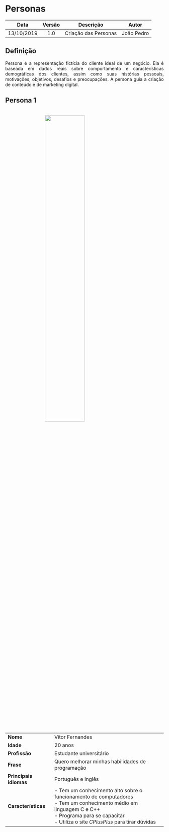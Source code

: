 # Personas

| Data       | Versão | Descrição            | Autor             |
|:----------:|:------:|:--------------------:|:-----------------:|
| 13/10/2019 | 1.0 | Criação das Personas | João Pedro  |

## Definição

<p align="justify"> Persona é a representação fictícia do cliente ideal de um negócio. Ela é baseada em dados reais sobre comportamento e características demográficas dos clientes, assim como suas histórias pessoais, motivações, objetivos, desafios e preocupações. A persona guia a criação de conteúdo e de marketing digital.</p>

## Persona 1
<br>
<img src="https://images.freeimages.com/images/large-previews/1d1/students-1535399.jpg" width=50% class="center">

|       |       |
---------|-------
|**Nome**| Vitor Fernandes|
|**Idade**| 20 anos|
|**Profissão**| Estudante universitário|
|**Frase**| Quero melhorar minhas habilidades de programação|
|**Principais idiomas**| Português e Inglês|
|**Características**| - Tem um conhecimento alto sobre o funcionamento de computadores <br>- Tem um conhecimento médio em linguagem C e C++ <br> - Programa para se capacitar <br>- Utiliza o site *CPlusPlus* para tirar dúvidas <br> |

<!DOCTYPE html>
<html>
<head>
<meta name="viewport" content="width=device-width, initial-scale=1">
<style>
img {
  display: block;
  margin-left: auto;
  margin-right: auto;
}
</style>
</head>
</html>

<!DOCTYPE html>
<html>
<head>
<style src='docs/docs/assets/css/table.css'>
</style>
<link rel="stylesheet" href="docs/assets/css/table.css">
</head>
</html> 